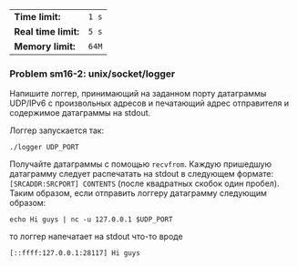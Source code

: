 |                      |       |
|----------------------|-------|
| **Time limit:**      | `1 s` |
| **Real time limit:** | `5 s` |
| **Memory limit:**    | `64M` |


### Problem sm16-2: unix/socket/logger

Напишите логгер, принимающий на заданном порту датаграммы UDP/IPv6 с произвольных адресов и
печатающий адрес отправителя и содержимое датаграммы на stdout.

Логгер запускается так:

    
    
    ./logger UDP_PORT

Получайте датаграммы с помощью `recvfrom`. Каждую пришедшую датаграмму следует распечатать на stdout
в следующем формате: `[SRCADDR:SRCPORT] CONTENTS` (после квадратных скобок один пробел). Таким
образом, если отправить логгеру датаграмму следующим образом:

    
    
    echo Hi guys | nc -u 127.0.0.1 $UDP_PORT

то логгер напечатает на stdout что-то вроде

    
    
    [::ffff:127.0.0.1:28117] Hi guys

